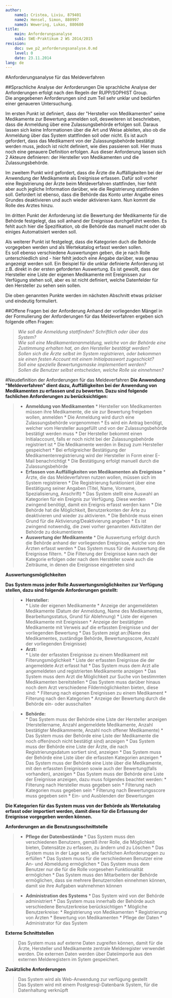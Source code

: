 ```yaml
---
author:
	name1: Cristea, Liviu, 879401
	name2: Hensel, Simon, 880997
	name3: Wewering, Lukas, 880680
title:
	main: Anforderungsanalyse
	sub1: SWE-Praktikum 2 WS 2014/2015
revision:
	doc: swe_p2_anforderungsanalyse.0.md
	level: 0
	date: 23.11.2014
lang: de
---
```


#Anforderungsanalyse für das Meldeverfahren

##Sprachliche Analyse der Anforderungen
Die sprachliche Analyse der Anforderungen erfolgt nach den Regeln der RUPP/SOPHIST Group.   
Die angegebenen Anforderungen sind zum Teil sehr unklar und bedürfen einer genaueren Untersuchung.   

Im ersten Punkt ist definiert, dass der "Hersteller von Medikamenten" seine Medikamente zur Bewertung anmelden soll, desweiteren ist beschrieben, dass die Anmeldung über eine Zulassungsbehörde erfolgen soll. Daraus lassen sich keine Informationen über die Art und Weise ableiten, also ob die Anmeldung über das System stattfinden soll oder nicht. Es ist auch gefordert, dass das Medikament von der Zulassungsbehörde bestätigt werden muss, jedoch ist nicht definiert, wie dies passieren soll. Hier muss noch eine genauere Definition erfolgen. Aus dieser Anforderung lassen sich 2 Akteure definieren: der Hersteller von Medikamenten und die Zulassungsbehörde.   

Im zweitem Punkt wird gefordert, dass die Ärzte die Auffälligkeiten bei der Anwendung der Medikamente als Ereignisse erfassen. Dafür soll vorher eine Registrierung der Ärzte beim Meldeverfahren stattfinden, hier fehlt aber auch jegliche Information darüber, wie die Registrierung stattfinden soll. Gefordert ist ebenso, dass die Behörde das Konto unter Angabe eines Grundes deaktivieren und auch wieder aktivieren kann. Nun kommt die Rolle des Arztes hinzu.   

Im dritten Punkt der Anforderung ist die Bewertung der Medikamente für die Behörde festgelegt, das soll anhand der Ereignisse durchgeführt werden. Es fehlt auch hier die Spezifikation, ob die Behörde das manuell macht oder ob einiges Automatisiert werden soll.   

Als weiterer Punkt ist festgelegt, dass die Kategorien duch die Behörde vorgegeben werden und als Wertekatalog erfasst werden sollen.   
Es soll ebenso verschiedene Auswertungen geben, die je nach Rolle unterschiedlich sind - hier fehlt jedoch eine Angabe darüber, was genau angezeigt werden soll. Ein Beispiel für die unklar definierte Anforderung ist z.B. direkt in der ersten geforderten Auswertung. Es ist gewollt, dass der Hersteller eine Liste der eigenen Medikamente mit Ereignissen zur Verfügung stehen soll, aber es ist nicht definiert, welche Datenfelder für den Hersteller zu sehen sein sollen.

Die oben genannten Punkte werden im nächsten Abschnitt etwas präziser und eindeutig formuliert.

##Offene Fragen bei der Anforderung
Anhand der vorliegenden Mängel in der Formulierung der Anforderungen für das Meldeverfahren ergeben sich folgende offen Fragen:

>*Wie soll die Anmeldung stattfinden? Schriftlich oder über das System?*   
>*Wie soll eine Medikamentenanmeldung, welche von der Behörde eine Zustimmung erhalten hat, an den Hersteller bestätigt werden?*   
>*Sollen sich die Ärzte selbst im System registrieren, oder bekommen sie einen festen Account mit einem Initialpasswort zugeschickt?*   
>*Soll eine spezielle Bewertungsmaske implementiert werden?*   
>*Sollen die Benutzer selbst entscheiden, welche Rolle sie einnehmen?*   

#Neudefinition der Anforderungen für das Meldeverfahren
**Die Anwendung "Meldeverfahren" dient dazu, Auffälligkeiten bei der Anwendung von Medikamenten zu erfassen und zu bewerten. Dazu sind folgende fachlichen Anforderungen zu berücksichtigen:**   

>+ **Anmeldung von Medikamenten**
	* Hersteller von Medikamenten müssen ihre Medikamente, die sie zur Bewertung freigeben wollen, anmelden
	* Die Anmeldung wird durch eine Zulassungsbehörde vorgenommen
	* Es wird ein Antrag benötigt, welcher vom Hersteller ausgefüllt und von der Zulassungsbehörde bestätigt werden muss
	* Der Hersteller bekommt einen Initialaccount, falls er noch nicht bei der Zulassungsbehörde registriert ist
	* Die Medikamente werden in Bezug zum Hersteller gespeichert
	* Bei erfolgreicher Bestätigung der Medikamentenregistrierung wird der Hersteller in Form einer E-Mail benachrichtigt
	* Die Bestätigung erfolgt manuell durch die Zulassungsbehörde
>+ **Erfassen von Auffälligkeiten von Medikamenten als Ereignisse**
	* Ärzte, die das Meldeverfahren nutzen wollen, müssen sich im System registrieren
	* Die Registrierung funktioniert über eine Bestätigung seiner Angaben (Titel, Name, Vorname, Spezialisierung, Anschrift)
	* Das System stellt eine Auswahl an Kategorien für ein Ereignis zur Verfügung. Diese werden zwingend benötigt, damit ein Ereignis erfasst werden kann
	* Die Behörde hat die Möglichkeit, Benutzerkonten der Ärte zu deaktivieren und wieder zu aktivieren.
	* Die Behörde muss einen Grund für die Aktivierung/Deaktivierung angeben
	* Es ist zwingend notwendig, die zwei vorher genannten Aktivitäten der Behörde zu dokumentieren
>+ **Auswertung der Medikamente**
	* Die Auswertung erfolgt durch die Behörde anhand der vorliegenden Ereignisse, welche von den Ärzten erfasst werden
	* Das System muss für die Auswertung die Ereignisse filtern.
	* Die Filterung der Ereignisse kann nach der Kategorie erfolgen oder nach dem Hersteller sowie auch die Zeiträume, in denen die Ereignisse eingetreten sind

**Auswertungsmöglichkeiten**

**Das System muss jeder Rolle Auswertungsmöglichkeiten zur Verfügung stellen, dazu sind folgende Anforderungen gestellt:**

>+ **Hersteller:**   
	* Liste der eigenen Medikamente
		* Anzeige der angemeldeten Medikamente (Datum der Anmeldung, Name des Medikamentes, Bearbeitungsstatus, Grund für Ablehnung)
	* Liste der eigenen Medikamente mit Ereignissen
		* Anzeige der bestätigten Medikamente mit Verweis auf die erfassten Ereignisse und der vorliegenden Bewertung
		* Das System zeigt an:(Name des Medikamentes, zuständige Behörde, Bewertungsscore, Anzahl der vorliegenden Ereignisse)
>+ **Arzt:**   
	* Liste der erfassten Ereignisse zu einem Medikament mit Filterungsmöglichkeit
	* Liste der erfassten Ereignisse die der angemeldete Arzt erfasst hat
	* Das System muss dem Arzt alle angemeldeten und registrierten Medikamente anzeigen
	* Das System muss dem Arzt die Möglichkeit zur Suche von bestimmten Medikamenten bereitstellen
	* Das System muss darüber hinaus noch dem Arzt verschiedene Fildermöglichkeiten bieten, diese sind:
		* Filterung nach eigenen Ereignissen zu einem Medikament
		* Filterung nach den Kategorien 
		* Anzeige der Bewertung durch die Behörde ein- oder ausschalten

>+ **Behörde:**   
	* Das System muss der Behörde eine Liste der Hersteller anzeigen (Herstellername, Anzahl angemeldete Medikamente, Anzahl bestätigter Medikammente, Anzahl noch offener Medikamente)
	* Das System muss der Behörde eine Liste der Medikamente die noch offen(noch nicht bestätigt sind) anzeigen
	* Das System muss der Behörde eine Liste der Ärzte, die nach Registrierungsdatum sortiert sind, anzeigen
	* Das System muss der Behörde eine Liste über die erfassten Kategorien anzeigen
	* Das System muss der Behörde eine Liste über die Medikamente, mit den erfassten Ereignissen sowie auch der Bewertung(falls vorhanden), anzeigen
	* Das System muss der Behörde eine Liste der Ereignisse anzeigen, dazu muss folgendes beachtet werden:
		* Filterung nach Hersteller muss gegeben sein
		* Filterung nach Kategorien muss gegeben sein
		* Filterung nach Bewertungsscore muss gegeben sein
		* Ein- und Ausblenden der Bewertungen

**Die Kategorien für das System muss von der Behörde als Wertekatalog erfasst oder importiert werden, damit diese für die Erfassung der Ereignisse vorgegeben werden können.**

**Anforderungen an die Benutzungsschnittstelle**

>+ **Pflege der Datenbestände**
	* Das System muss den verschiedenen Benutzern, gemäß ihrer Rolle, die Möglichkeit bieten, Datensätze zu erfassen, zu ändern und zu Löschen
	* Das System muss in der Lage sein, alle fachlichen Anforderunggen zu erfüllen
	* Das System muss für die verschiedenen Benutzer eine An- und Abmeldung ermöglichen
	* Das System muss dem Benutzer nur die für die Rolle vorgesehen Funktionalität ermöglchen
	* Das System muss den Mitarbeitern der Behörde ermöglichen, dass sie mehrere Benutzerrollen einnehmen können, damit sie ihre Aufgaben wahrnehmen können

>+ **Administration des Systems**
	* Das System wird von der Behörde administriert
	* Das System muss innerhalb der Behörde auch verschiedene Benutzerkreise berücksichtigen
	* Mögliche Benutzerkreise:
		* Registrierung von Medikamenten
		* Registrierung von Ärzten
		* Bewertung von Medikamenten
		* Pflege der Daten
		* Administrator für das System

**Externe Schnittstellen**

>Das System muss auf externe Daten zugreifen können, damit für die Ärzte, Hersteller und Medikamente zentrale Melderegister verwendet werden. Die externen Daten werden über Dateiimporte aus den externen Melderegistern im Sytem gespeichert.

**Zusätzliche Anforderungen**   

> Das System wird als Web-Anwendung zur verfügung gestellt   
> Das System wird mit einem Postgresql-Datenbank System, für die Datenhaltung verknüpft